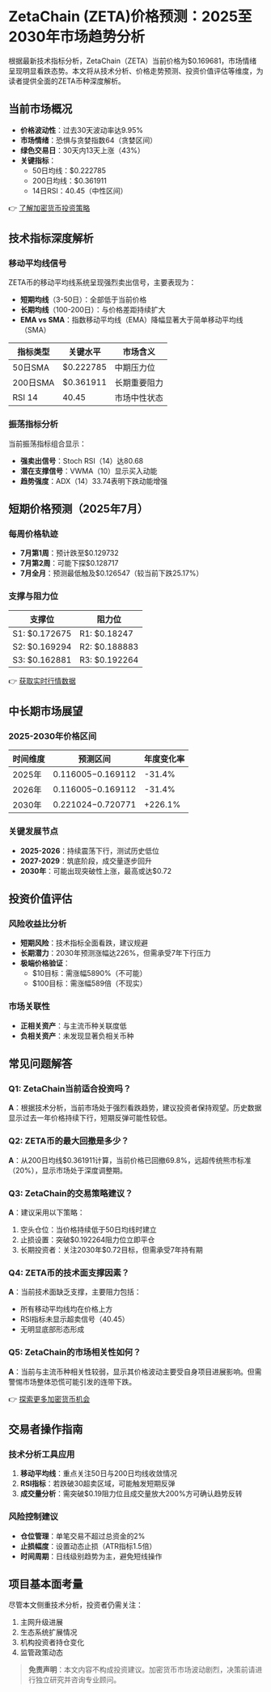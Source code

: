# ZetaChain (ZETA)价格预测：2025至2030年市场趋势分析

根据最新技术指标分析，ZetaChain（ZETA）当前价格为$0.169681，市场情绪呈现明显看跌态势。本文将从技术分析、价格走势预测、投资价值评估等维度，为读者提供全面的ZETA币种深度解析。

## 当前市场概况
- **价格波动性**：过去30天波动率达9.95%
- **市场情绪**：恐惧与贪婪指数64（贪婪区间）
- **绿色交易日**：30天内13天上涨（43%）
- **关键指标**：
  - 50日均线：$0.222785
  - 200日均线：$0.361911
  - 14日RSI：40.45（中性区间）

👉 [了解加密货币投资策略](https://bit.ly/okx_welcome)

## 技术指标深度解析
### 移动平均线信号
ZETA币的移动平均线系统呈现强烈卖出信号，主要表现为：
- **短期均线**（3-50日）：全部低于当前价格
- **长期均线**（100-200日）：与价格差距持续扩大
- **EMA vs SMA**：指数移动平均线（EMA）降幅显著大于简单移动平均线（SMA）

| 指标类型 | 关键水平 | 市场含义 |
|---------|---------|---------|
| 50日SMA | $0.222785 | 中期压力位 |
| 200日SMA | $0.361911 | 长期重要阻力 |
| RSI 14 | 40.45 | 市场中性状态 |

### 振荡指标分析
当前振荡指标组合显示：
- **强卖出信号**：Stoch RSI（14）达80.68
- **潜在支撑信号**：VWMA（10）显示买入动能
- **趋势强度**：ADX（14）33.74表明下跌动能增强

## 短期价格预测（2025年7月）
### 每周价格轨迹
- **7月第1周**：预计跌至$0.129732
- **7月第2周**：可能下探$0.128717
- **7月全月**：预测最低触及$0.126547（较当前下跌25.17%）

### 支撑与阻力位
| 支撑位 | 阻力位 |
|-------|-------|
| S1: $0.172675 | R1: $0.18247 |
| S2: $0.169294 | R2: $0.188883 |
| S3: $0.162881 | R3: $0.192264 |

👉 [获取实时行情数据](https://bit.ly/okx_welcome)

## 中长期市场展望
### 2025-2030年价格区间
| 时间维度 | 预测区间 | 年度变化率 |
|---------|---------|-----------|
| 2025年 | $0.116005-$0.169112 | -31.4% |
| 2026年 | $0.116005-$0.169112 | -31.4% |
| 2030年 | $0.221024-$0.720771 | +226.1% |

### 关键发展节点
- **2025-2026**：持续震荡下行，测试历史低位
- **2027-2029**：筑底阶段，成交量逐步回升
- **2030年**：可能出现突破性上涨，最高或达$0.72

## 投资价值评估
### 风险收益比分析
- **短期风险**：技术指标全面看跌，建议规避
- **长期潜力**：2030年预测涨幅达226%，但需承受7年下行压力
- **极端价格验证**：
  - $10目标：需涨幅5890%（不可能）
  - $100目标：需涨幅589倍（不现实）

### 市场关联性
- **正相关资产**：与主流币种关联度低
- **负相关资产**：未发现显著负相关币种

## 常见问题解答
### Q1: ZetaChain当前适合投资吗？
**A**：根据技术分析，当前市场处于强烈看跌趋势，建议投资者保持观望。历史数据显示过去一年价格持续下行，短期反弹可能性较低。

### Q2: ZETA币的最大回撤是多少？
**A**：从200日均线$0.361911计算，当前价格已回撤69.8%，远超传统熊市标准（20%），显示市场处于深度调整期。

### Q3: ZetaChain的交易策略建议？
**A**：建议采用以下策略：
1. 空头仓位：当价格持续低于50日均线时建立
2. 止损设置：突破$0.192264阻力位立即平仓
3. 长期投资者：关注2030年$0.72目标，但需承受7年持有期

### Q4: ZETA币的技术面支撑因素？
**A**：当前技术面缺乏支撑，主要阻力包括：
- 所有移动平均线均在价格上方
- RSI指标未显示超卖信号（40.45）
- 无明显底部形态形成

### Q5: ZetaChain的市场相关性如何？
**A**：当前与主流币种相关性较弱，显示其价格波动主要受自身项目进展影响。但需警惕市场整体恐慌可能引发的连带下跌。

👉 [探索更多加密货币机会](https://bit.ly/okx_welcome)

## 交易者操作指南
### 技术分析工具应用
1. **移动平均线**：重点关注50日与200日均线收敛情况
2. **RSI指标**：若跌破30超卖区域，可能触发短期反弹
3. **成交量分析**：需突破$0.19阻力位且成交量放大200%方可确认趋势反转

### 风险控制建议
- **仓位管理**：单笔交易不超过总资金的2%
- **止损幅度**：设置动态止损（ATR指标1.5倍）
- **时间周期**：日线级别趋势为主，避免短线操作

## 项目基本面考量
尽管本文侧重技术分析，投资者仍需关注：
1. 主网升级进展
2. 生态系统扩展情况
3. 机构投资者持仓变化
4. 监管政策动态

> **免责声明**：本文内容不构成投资建议。加密货币市场波动剧烈，决策前请进行独立研究并咨询专业顾问。